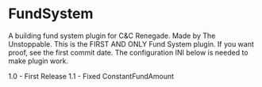 # FundSystem
A building fund system plugin for C&amp;C Renegade. Made by The Unstoppable.
This is the FIRST AND ONLY Fund System plugin. If you want proof, see the first commit date.
The configuration INI below is needed to make plugin work.

1.0 - First Release
1.1 - Fixed ConstantFundAmount
